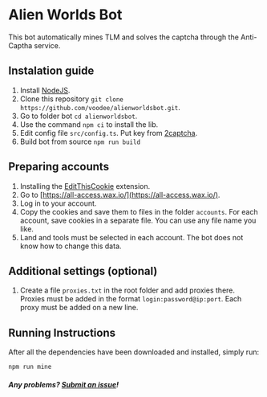 # Alien Worlds Bot

This bot automatically mines TLM and solves the captcha through the Anti-Captha service.

## Instalation guide

1. Install [NodeJS](https://nodejs.org/).
2. Clone this repository `git clone https://github.com/voodee/alienworldsbot.git`.
3. Go to folder bot `cd alienworldsbot`.
4. Use the command `npm ci` to install the lib.
5. Edit config file `src/config.ts`. Put key from [2captcha](https://2captcha.com/).
6. Build bot from source `npm run build`

## Preparing accounts

1. Installing the [EditThisCookie](https://chrome.google.com/webstore/detail/editthiscookie/fngmhnnpilhplaeedifhccceomclgfbg?hl=en) extension.
2. Go to [https://all-access.wax.io/](https://all-access.wax.io/).
3. Log in to your account.
4. Copy the cookies and save them to files in the folder `accounts`. For each account, save cookies in a separate file. You can use any file name you like.
5. Land and tools must be selected in each account. The bot does not know how to change this data.

## Additional settings (optional)

1. Create a file `proxies.txt` in the root folder and add proxies there. Proxies must be added in the format `login:password@ip:port`. Each proxy must be added on a new line.

## Running Instructions

After all the dependencies have been downloaded and installed, simply run:

```
npm run mine
```

#### _Any problems? [Submit an issue](https://github.com/voodee/alienworldsbot/issues/new)!_
